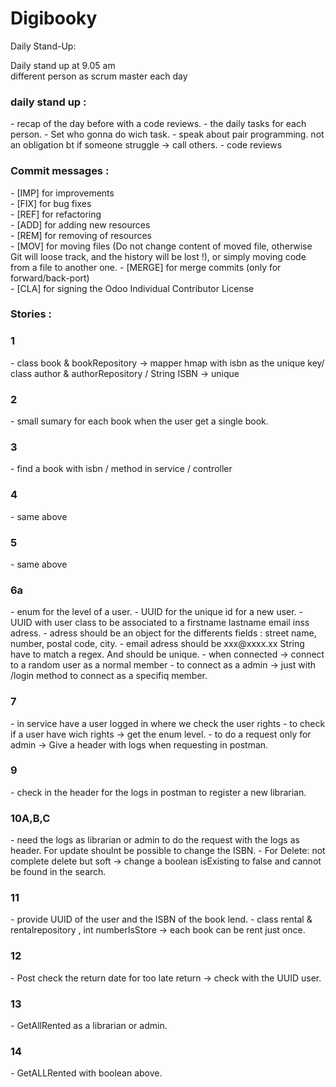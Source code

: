 # Digibooky

Daily Stand-Up:
 
Daily stand up at 9.05 am <br>
different person as scrum master each day  <br>
<h3>daily stand up : </h3>
- recap of the day before with a code reviews.
- the daily tasks for each person.
- Set who gonna do wich task.
- speak about pair programming. not an obligation bt if someone struggle -> call others.
- code reviews

<h3>Commit messages :</h3>
- [IMP] for improvements <br>
- [FIX] for bug fixes<br>
- [REF] for refactoring<br>
- [ADD] for adding new resources<br>
- [REM] for removing of resources<br>
- [MOV] for moving files (Do not change content of moved
  file, otherwise Git will loose track, and the
  history will be lost !), or simply moving code from
  a file to another one.
- [MERGE] for merge commits (only for forward/back-port)<br>
- [CLA] for signing the Odoo Individual Contributor License


<h3>Stories :</h3>

<h3> 1</h3>
- class book & bookRepository  -> mapper hmap with isbn as the unique key/ class author & authorRepository / String ISBN -> unique
<h3>2 </h3>
- small sumary for each book when the user get a single book.
<h3>3</h3>
- find a book with isbn / method in service / controller
<h3>4</h3>
- same above
<h3>5</h3>
- same above
<h3>6a</h3>
- enum for the level of a user.
- UUID for the unique id for a new user.
- UUID with user class to be associated to a firstname lastname email inss adress.
- adress should be an object for the differents fields : street name, number, postal code, city.
- email adress should be xxx@xxxx.xx  String have to match a regex. And should be unique.
- when connected -> connect to a random user as a normal member
- to connect as a admin -> just with /login method to connect as a specifiq member.
<h3>7 </h3>
- in service have a user logged in where we check the user rights
- to check if a user have wich rights -> get the enum level.
- to do a request only for admin -> Give a header with logs when requesting in postman.
<h3>9</h3>
- check in the header for the logs in postman to register a new librarian.
<h3>10A,B,C </h3>
- need the logs as librarian or admin to do the request with the logs as header. For update shoulnt be possible to change the ISBN.
- For Delete: not complete delete but soft -> change a boolean isExisting to false and cannot be found in the search.
<h3>11</h3>
- provide UUID of the user and the ISBN of the book lend.
- class rental & rentalrepository , int numberIsStore -> each book can be rent just once.
<h3>12</h3> 
- Post check the return date for too late return -> check with the UUID user.
<h3>13</h3>
- GetAllRented as a librarian or admin.
<h3>14</h3>
- GetALLRented with boolean above.
